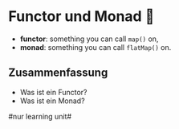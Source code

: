 # Functor und Monad 🧿

- **functor**: something you can call  `map()`  on, 
- **monad**: something you can call  `flatMap()` on. 

## Zusammenfassung
- Was ist ein Functor?
- Was ist ein Monad?


#nur learning unit#